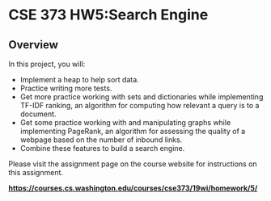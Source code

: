 # CSE 373 HW5:Search Engine
## Overview
In this project, you will:

- Implement a heap to help sort data.
- Practice writing more tests.
- Get more practice working with sets and dictionaries while implementing TF-IDF ranking, an algorithm for computing how relevant a query is to a document.
- Get some practice working with and manipulating graphs while implementing PageRank, an algorithm for assessing the quality of a webpage based on the number of inbound links.
- Combine these features to build a search engine.

Please visit the assignment page on the course website for instructions on this assignment.

**https://courses.cs.washington.edu/courses/cse373/19wi/homework/5/**
